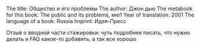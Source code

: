 The title: Общество и его проблемы
The author: Джон дью
The metabook for this book: The public and its problems, мю1
Year of translation: 2001
The language of a book: Russia
Imprint: Идея-Пресс

Отзыв о вводной части стажировки: чуть подробнее писать, что нужно делать и FAQ какое-то добавить, а так все хорошо
